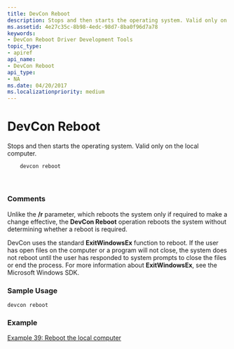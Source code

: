 ```yaml
---
title: DevCon Reboot
description: Stops and then starts the operating system. Valid only on the local computer.
ms.assetid: 4e27c35c-8b98-4edc-98d7-8ba0f96d7a78
keywords:
- DevCon Reboot Driver Development Tools
topic_type:
- apiref
api_name:
- DevCon Reboot
api_type:
- NA
ms.date: 04/20/2017
ms.localizationpriority: medium
---
```


# DevCon Reboot


Stops and then starts the operating system. Valid only on the local computer.

```
    devcon reboot 

   
```

## <span id="ddk_devcon_reboot_tools"></span><span id="DDK_DEVCON_REBOOT_TOOLS"></span>


### <span id="comments"></span><span id="COMMENTS"></span>Comments

Unlike the **/r** parameter, which reboots the system only if required to make a change effective, the **DevCon Reboot** operation reboots the system without determining whether a reboot is required.

DevCon uses the standard **ExitWindowsEx** function to reboot. If the user has open files on the computer or a program will not close, the system does not reboot until the user has responded to system prompts to close the files or end the process. For more information about **ExitWindowsEx**, see the Microsoft Windows SDK.

### <span id="sample_usage"></span><span id="SAMPLE_USAGE"></span>Sample Usage

```
devcon reboot
```

### <span id="example"></span><span id="EXAMPLE"></span>Example

[Example 39: Reboot the local computer](devcon-examples.md#ddk_example_39_reboot_the_local_computer_tools)

 

 





